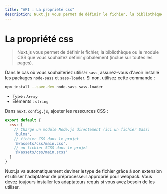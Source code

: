 ```yaml
---
title: "API : La propriété css"
description: Nuxt.js vous permet de définir le fichier, la bibliothèque ou le module CSS que vous souhaiter définir globalement (inclue sur toutes les pages).
---
```


# La propriété css

> Nuxt.js vous permet de définir le fichier, la bibliothèque ou le module CSS que vous souhaitez définir globalement (inclue sur toutes les pages).

Dans le cas où vous souhaiteriez utiliser ```sass```, assurez-vous d'avoir installé les packages ```node-sass``` et ```sass-loader```. Si non, utilisez cette commande :

```sh
npm install --save-dev node-sass sass-loader
```

- Type : `Array`
 - Éléments : `string`

Dans `nuxt.config.js`, ajouter les ressources CSS :

```js
export default {
  css: [
    // Charge un module Node.js directement (ici un fichier Sass)
    'bulma',
    // fichier CSS dans le projet
    '@/assets/css/main.css',
    // un fichier SCSS dans le projet
    '@/assets/css/main.scss'
  ]
}
```

Nuxt.js va automatiquement deviner le type de fichier grâce à son extension et utiliser l'adaptateur de préprocesseur approprié pour webpack. Vous devez toujours installer les adaptateurs requis si vous avez besoin de les utiliser.
